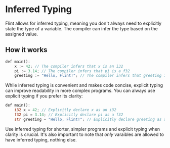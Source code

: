 # Inferred Typing

Flint allows for inferred typing, meaning you don't always need to explicitly state the type of a variable. The compiler can infer the type based on the assigned value.

## How it works

```rs
def main():
    x := 42; // The compiler infers that x is an i32
    pi := 3.14; // The compiler infers that pi is a f32
    greeting := "Hello, Flint!"; // The compiler infers that greeting is a str
```

While inferred typing is convenient and makes code concise, explicit typing can improve readability in more complex programs. You can always use explicit typing if you prefer its clarity:

```rs
def main():
    i32 x = 42; // Explicitly declare x as an i32
    f32 pi = 3.14; // Explicitly declare pi as a f32
    str greeting = "Hello, Flint!"; // Explicitly declare greeting as a str
```

Use inferred typing for shorter, simpler programs and explicit typing when clarity is crucial. It's also important to note that *only* varaibles are allowed to have inferred typing, nothing else.
